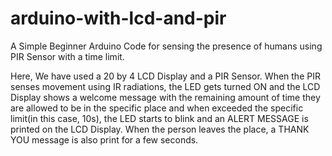 # arduino-with-lcd-and-pir
A Simple Beginner Arduino Code for sensing the presence of humans using PIR Sensor with a time limit.

Here, We have used a 20 by 4 LCD Display and a PIR Sensor. When the PIR senses movement using IR radiations, the LED gets turned ON and the LCD Display shows a welcome message with the remaining amount of time they are allowed to be in the specific place and when exceeded the specific limit(in this case, 10s), the LED starts to blink and an ALERT MESSAGE is printed on the LCD Display. When the person leaves the place, a THANK YOU message is also print for a few seconds.

